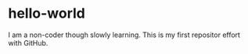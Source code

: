 # hello-world
I am a non-coder though slowly learning. This is my first repositor effort with GitHub. 
